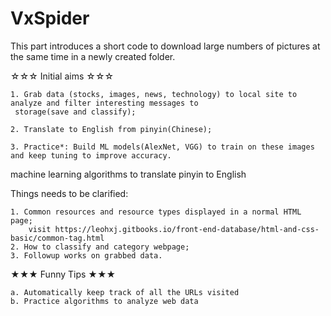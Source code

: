 # VxSpider

This part introduces a short code to download large numbers of pictures at the same time in a newly created folder.

☆☆☆ Initial aims  ☆☆☆

	1. Grab data (stocks, images, news, technology) to local site to analyze and filter interesting messages to
	 storage(save and classify);
	 
	2. Translate to English from pinyin(Chinese);
	
	3. Practice*: Build ML models(AlexNet, VGG) to train on these images and keep tuning to improve accuracy.



machine learning algorithms to translate pinyin to English


Things needs to be clarified:

	1. Common resources and resource types displayed in a normal HTML page;
		visit https://leohxj.gitbooks.io/front-end-database/html-and-css-basic/common-tag.html
	2. How to classify and category webpage;
	3. Followup works on grabbed data.

★★★ Funny Tips ★★★

	a. Automatically keep track of all the URLs visited
	b. Practice algorithms to analyze web data



